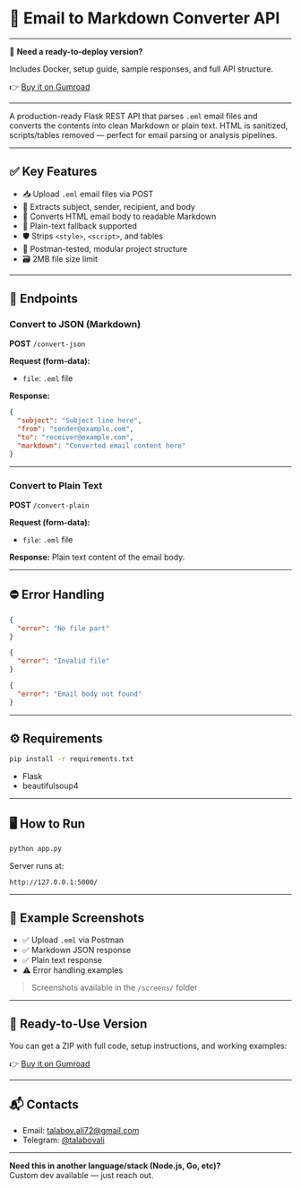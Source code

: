 # 📧 Email to Markdown Converter API
---

🚀 **Need a ready-to-deploy version?**

Includes Docker, setup guide, sample responses, and full API structure.

👉 [Buy it on Gumroad](https://talabov.gumroad.com/)

---

A production-ready Flask REST API that parses `.eml` email files and converts the contents into clean Markdown or plain text. HTML is sanitized, scripts/tables removed — perfect for email parsing or analysis pipelines.

---

## ✅ Key Features

- 📥 Upload `.eml` email files via POST
- 🧹 Extracts subject, sender, recipient, and body
- 🧼 Converts HTML email body to readable Markdown
- 🔄 Plain-text fallback supported
- 🛡 Strips `<style>`, `<script>`, and tables
- 🧪 Postman-tested, modular project structure
- 🗃 2MB file size limit

---

## 🚀 Endpoints

### Convert to JSON (Markdown)

**POST** `/convert-json`

**Request (form-data):**
- `file`: `.eml` file

**Response:**
```json
{
  "subject": "Subject line here",
  "from": "sender@example.com",
  "to": "receiver@example.com",
  "markdown": "Converted email content here"
}
```

---

### Convert to Plain Text

**POST** `/convert-plain`

**Request (form-data):**
- `file`: `.eml` file

**Response:**
Plain text content of the email body.

---

## ⛔ Error Handling

```json
{
  "error": "No file part"
}
```

```json
{
  "error": "Invalid file"
}
```

```json
{
  "error": "Email body not found"
}
```

---

## ⚙️ Requirements

```bash
pip install -r requirements.txt
```

- Flask  
- beautifulsoup4

---

## 🖥 How to Run

```bash
python app.py
```

Server runs at:
```
http://127.0.0.1:5000/
```

---

## 🧪 Example Screenshots

- ✅ Upload `.eml` via Postman
- ✅ Markdown JSON response
- ✅ Plain text response
- ⚠️ Error handling examples

> Screenshots available in the `/screens/` folder

---

## 💼 Ready-to-Use Version

You can get a ZIP with full code, setup instructions, and working examples:

👉 [Buy it on Gumroad](https://talabov.gumroad.com/)

---

## 📬 Contacts

- Email: talabov.ali72@gmail.com  
- Telegram: [@talabovali](https://t.me/talabovali)

---

**Need this in another language/stack (Node.js, Go, etc)?**  
Custom dev available — just reach out.

